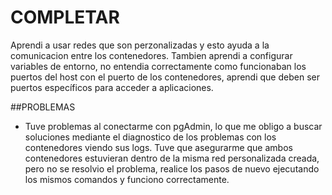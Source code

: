 # COMPLETAR  
Aprendi a usar redes que son perzonalizadas y esto ayuda a la comunicacion entre los contenedores. Tambien aprendi a configurar variables de entorno, no entendia correctamente como funcionaban los puertos del host con el puerto de los contenedores, aprendi que deben ser puertos específicos para acceder a aplicaciones.

##PROBLEMAS
- Tuve problemas al conectarme con pgAdmin, lo que me obligo a buscar soluciones mediante el diagnostico de los problemas con los contenedores viendo sus logs. Tuve que asegurarme que ambos contenedores estuvieran dentro de la misma red personalizada creada, pero no se resolvio el problema, realice los pasos de nuevo ejecutando los mismos comandos y funciono correctamente.


